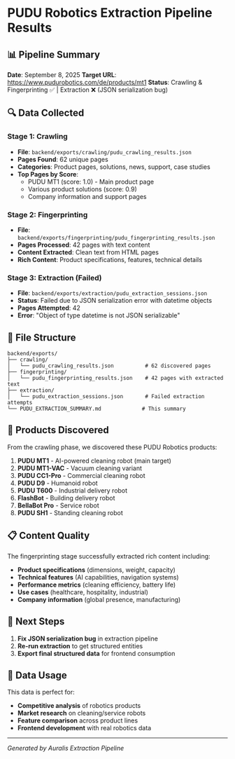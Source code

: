 # PUDU Robotics Extraction Pipeline Results

## 📊 Pipeline Summary

**Date**: September 8, 2025
**Target URL**: https://www.pudurobotics.com/de/products/mt1
**Status**: Crawling & Fingerprinting ✅ | Extraction ❌ (JSON serialization bug)

## 🔍 Data Collected

### Stage 1: Crawling
- **File**: `backend/exports/crawling/pudu_crawling_results.json`
- **Pages Found**: 62 unique pages
- **Categories**: Product pages, solutions, news, support, case studies
- **Top Pages by Score**:
  - PUDU MT1 (score: 1.0) - Main product page
  - Various product solutions (score: 0.9)
  - Company information and support pages

### Stage 2: Fingerprinting  
- **File**: `backend/exports/fingerprinting/pudu_fingerprinting_results.json`
- **Pages Processed**: 42 pages with text content
- **Content Extracted**: Clean text from HTML pages
- **Rich Content**: Product specifications, features, technical details

### Stage 3: Extraction (Failed)
- **File**: `backend/exports/extraction/pudu_extraction_sessions.json`
- **Status**: Failed due to JSON serialization error with datetime objects
- **Pages Attempted**: 42
- **Error**: "Object of type datetime is not JSON serializable"

## 📁 File Structure

```
backend/exports/
├── crawling/
│   └── pudu_crawling_results.json          # 62 discovered pages
├── fingerprinting/
│   └── pudu_fingerprinting_results.json    # 42 pages with extracted text
├── extraction/
│   └── pudu_extraction_sessions.json       # Failed extraction attempts
└── PUDU_EXTRACTION_SUMMARY.md             # This summary
```

## 🤖 Products Discovered

From the crawling phase, we discovered these PUDU Robotics products:

1. **PUDU MT1** - AI-powered cleaning robot (main target)
2. **PUDU MT1-VAC** - Vacuum cleaning variant
3. **PUDU CC1-Pro** - Commercial cleaning robot
4. **PUDU D9** - Humanoid robot
5. **PUDU T600** - Industrial delivery robot
6. **FlashBot** - Building delivery robot
7. **BellaBot Pro** - Service robot
8. **PUDU SH1** - Standing cleaning robot

## 📋 Content Quality

The fingerprinting stage successfully extracted rich content including:

- **Product specifications** (dimensions, weight, capacity)
- **Technical features** (AI capabilities, navigation systems)
- **Performance metrics** (cleaning efficiency, battery life)
- **Use cases** (healthcare, hospitality, industrial)
- **Company information** (global presence, manufacturing)

## 🔧 Next Steps

1. **Fix JSON serialization bug** in extraction pipeline
2. **Re-run extraction** to get structured entities
3. **Export final structured data** for frontend consumption

## 🎯 Data Usage

This data is perfect for:
- **Competitive analysis** of robotics products
- **Market research** on cleaning/service robots  
- **Feature comparison** across product lines
- **Frontend development** with real robotics data

---

*Generated by Auralis Extraction Pipeline*
